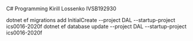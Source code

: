 C# Programming
Kirill Lossenko
IVSB192930

dotnet ef migrations add InitialCreate --project DAL --startup-project ics0016-2020f
dotnet ef database update --project DAL --startup-project ics0016-2020f
